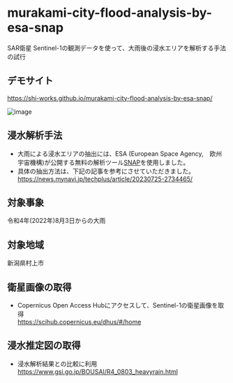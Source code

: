 # murakami-city-flood-analysis-by-esa-snap
SAR衛星 Sentinel-1の観測データを使って、大雨後の浸水エリアを解析する手法の試行

## デモサイト
https://shi-works.github.io/murakami-city-flood-analysis-by-esa-snap/

![image](https://github.com/shi-works/murakami-city-flood-analysis-by-esa-snap/assets/71203808/d56e2d34-e43e-42d0-9a70-16b9162b069d)

## 浸水解析手法
- 大雨による浸水エリアの抽出には、ESA (European Space Agency,　欧州宇宙機構)が公開する無料の解析ツール[SNAP](https://step.esa.int/main/download/snap-download/)を使用しました。
- 具体の抽出方法は、下記の記事を参考にさせていただきました。  
https://news.mynavi.jp/techplus/article/20230725-2734465/

## 対象事象
令和4年(2022年)8月3日からの大雨

## 対象地域
新潟県村上市

## 衛星画像の取得
- Copernicus Open Access Hubにアクセスして、Sentinel-1の衛星画像を取得  
https://scihub.copernicus.eu/dhus/#/home

## 浸水推定図の取得
- 浸水解析結果との比較に利用  
https://www.gsi.go.jp/BOUSAI/R4_0803_heavyrain.html
